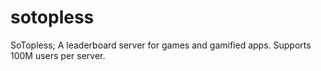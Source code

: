sotopless
=========

SoTopless; A leaderboard server for games and gamified apps. Supports 100M users per server.

